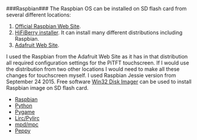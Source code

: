 ###Raspbian###
The Raspbian OS can be installed on SD flash card from several different locations:

1. [Official Raspbian Web Site](https://www.raspbian.org/).
2. [HiFiBerry installer](https://www.hifiberry.com/guides/hifiberry-installer/). It can install many different distributions including Raspbian.
3. [Adafruit Web Site](https://learn.adafruit.com/adafruit-pitft-3-dot-5-touch-screen-for-raspberry-pi/easy-install).

I used the Raspbian from the Adafruit Web Site as it has in that distribution all required configuration settings for the PiTFT touchscreen. If I would use the distribution from two other locations I would need to make all these changes for touchscreen myself. I used Raspbian Jessie version from September 24 2015.
Free software [Win32 Disk Imager](https://sourceforge.net/projects/win32diskimager/) can be used to install Raspbian image on SD flash card.

* [Raspbian](https://github.com/project-owner/Peppy.doc/wiki/Installation#raspbian)
* [Python](https://github.com/project-owner/Peppy.doc/wiki/Installation#python)
* [Pygame](https://github.com/project-owner/Peppy.doc/wiki/Installation#pygame)
* [Lirc/Pylirc](https://github.com/project-owner/Peppy.doc/wiki/Installation#lirc)
* [mpd/mpc](https://github.com/project-owner/Peppy.doc/wiki/Installation#mpd)
* [Peppy](https://github.com/project-owner/Peppy.doc/wiki/Installation#peppy)